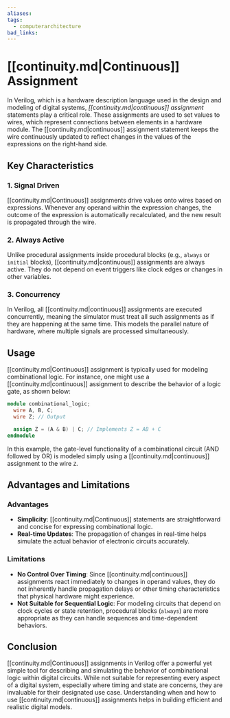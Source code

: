 ```yaml
---
aliases:
tags:
  - computerarchitecture
bad_links:
---
```

# [[continuity.md|Continuous]] Assignment

In Verilog, which is a hardware description language used in the design and modeling of digital systems, *[[continuity.md|continuous]] assignment* statements play a critical role. These assignments are used to set values to wires, which represent connections between elements in a hardware module. The [[continuity.md|continuous]] assignment statement keeps the wire continuously updated to reflect changes in the values of the expressions on the right-hand side.

## Key Characteristics

### 1. Signal Driven
[[continuity.md|Continuous]] assignments drive values onto wires based on expressions. Whenever any operand within the expression changes, the outcome of the expression is automatically recalculated, and the new result is propagated through the wire.

### 2. Always Active
Unlike procedural assignments inside procedural blocks (e.g., `always` or `initial` blocks), [[continuity.md|continuous]] assignments are always active. They do not depend on event triggers like clock edges or changes in other variables.

### 3. Concurrency
In Verilog, all [[continuity.md|continuous]] assignments are executed concurrently, meaning the simulator must treat all such assignments as if they are happening at the same time. This models the parallel nature of hardware, where multiple signals are processed simultaneously.

## Usage

[[continuity.md|Continuous]] assignment is typically used for modeling combinational logic. For instance, one might use a [[continuity.md|continuous]] assignment to describe the behavior of a logic gate, as shown below:

```verilog
module combinational_logic;
  wire A, B, C;
  wire Z; // Output

  assign Z = (A & B) | C; // Implements Z = AB + C
endmodule
```

In this example, the gate-level functionality of a combinational circuit (AND followed by OR) is modeled simply using a [[continuity.md|continuous]] assignment to the wire `Z`.

## Advantages and Limitations

### Advantages
- **Simplicity**: [[continuity.md|Continuous]] statements are straightforward and concise for expressing combinational logic.
- **Real-time Updates**: The propagation of changes in real-time helps simulate the actual behavior of electronic circuits accurately.

### Limitations
- **No Control Over Timing**: Since [[continuity.md|continuous]] assignments react immediately to changes in operand values, they do not inherently handle propagation delays or other timing characteristics that physical hardware might experience.
- **Not Suitable for Sequential Logic**: For modeling circuits that depend on clock cycles or state retention, procedural blocks (`always`) are more appropriate as they can handle sequences and time-dependent behaviors.

## Conclusion

[[continuity.md|Continuous]] assignments in Verilog offer a powerful yet simple tool for describing and simulating the behavior of combinational logic within digital circuits. While not suitable for representing every aspect of a digital system, especially where timing and state are concerns, they are invaluable for their designated use case. Understanding when and how to use [[continuity.md|continuous]] assignments helps in building efficient and realistic digital models.